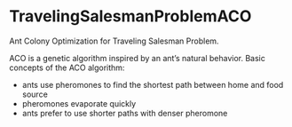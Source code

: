 # TravelingSalesmanProblemACO

Ant Colony Optimization for Traveling Salesman Problem. 

ACO is a genetic algorithm inspired by an ant’s natural behavior. Basic concepts of the ACO algorithm: 
<ul>
<li>ants use pheromones to find the shortest path between home and food source
<li>pheromones evaporate quickly
<li>ants prefer to use shorter paths with denser pheromone
</ul>
